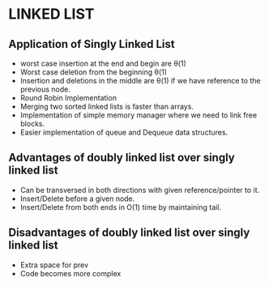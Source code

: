 # LINKED LIST

## Application of Singly Linked List

+ worst case insertion at the end and begin are &#952;(1)
+ Worst case deletion from the beginning &theta;(1)
+ Insertion and deletions in the middle are &theta;(1) if we have reference to the previous node.
+ Round Robin Implementation
+ Merging two sorted linked  lists is faster than arrays.
+ Implementation of simple memory manager where we need to link free blocks.
+ Easier implementation of queue and Dequeue data structures.

## Advantages of doubly linked list over singly linked list 
+ Can be transversed in both directions with given reference/pointer to it.
+ Insert/Delete before a given node.
+ Insert/Delete from both ends in O(1) time by maintaining tail.

## Disadvantages of doubly linked list over singly linked list
+ Extra space for prev
+ Code becomes more complex

